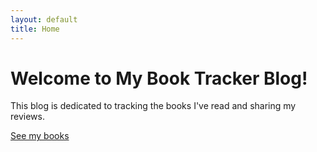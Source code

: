```yaml
---
layout: default
title: Home
---
```


# Welcome to My Book Tracker Blog!

This blog is dedicated to tracking the books I've read and sharing my reviews.

[See my books](./books)
